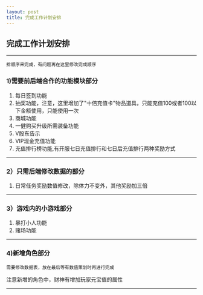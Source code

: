 ```yaml
---
layout: post
title: 完成工作计划安排
---
```


## 完成工作计划安排
----------------------

```
排顺序来完成，有问题再在这里修改完成顺序
```
### 1)需要前后端合作的功能模块部分
1. 每日签到功能
2. 抽奖功能，注意，这里增加了"十倍充值卡"物品道具，只能充值100或者100以下金额使用，只能使用一次
3. 商城功能
4. 一健购买升级所需装备功能
5. V股东告示
6. VIP现金充值功能
7. 充值排行榜功能,有开服七日充值排行和七日后充值排行两种奖励方式

-------------------

### 2）只需后端修改数据的部分


1. 日常任务奖励数值修改，除体力不变外，其他奖励加三倍

------------------

### 3）游戏内的小游戏部分


1. 暴打小人功能
2. 赌场功能

---------------------

### 4)新增角色部分

```
需要修改数据表，放在最后等有数值策划时再进行完成
```
注意新增的角色中，财神有增加玩家元宝值的属性

----------------------



